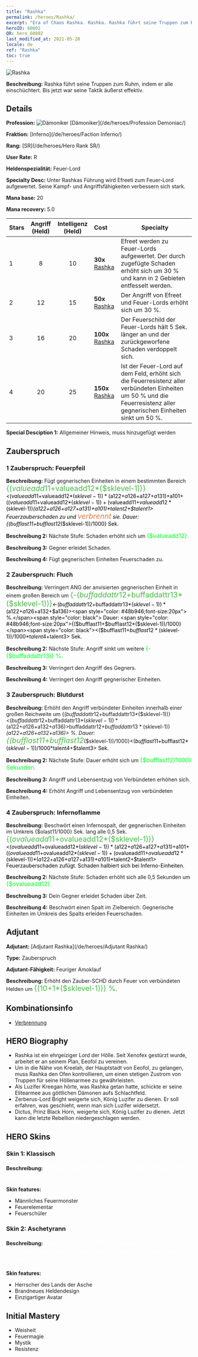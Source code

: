 ```yaml
---
title: "Rashka"
permalink: /heroes/Rashka/
excerpt: "Era of Chaos Rashka. Rashka. Rashka führt seine Truppen zum Ruhm, indem er alle einschüchtert. Bis jetzt war seine Taktik äußerst effektiv."
heroID: 60802
QR: hero_60802
last_modified_at: 2021-05-28
locale: de
ref: "Rashka"
toc: true
---
```

  ![Rashka](/images/h/h_Rashka.jpg)

 **Beschreibung:** Rashka führt seine Truppen zum Ruhm, indem er alle einschüchtert. Bis jetzt war seine Taktik äußerst effektiv.
## Details
 **Profession:** ![Dämoniker](/images/h/h_prof_9.png)  [Dämoniker](/de/heroes/Profession Demoniac/)

 **Fraktion:** [Inferno](/de/heroes/Faction Inferno/)

 **Rang:** [SR](/de/heroes/Hero Rank SR/)

 **User Rate:** R

 **Heldenspezialität:** Feuer-Lord

 **Specialty Desc:** Unter Rashkas Führung wird Efreeti zum Feuer-Lord aufgewertet. Seine Kampf- und Angriffsfähigkeiten verbessern sich stark.

 **Mana base:** 20

 **Mana recovery:** 5.0


  | Stars | Angriff (Held) | Intelligenz (Held) | Cost |     Specialty     |
  |---------|:---------------:|:---------------:|:--|--------------------|
  |    1    | 8 | 10 | **30x** [Rashka](/ItemsDE/her_384/) | Efreet werden zu Feuer-Lords aufgewertet. Der durch <Feuersturm> zugefügte Schaden erhöht sich um 30 % und kann in 2 Gebieten entfesselt werden. |
  |    2    | 12 | 15 | **50x** [Rashka](/ItemsDE/her_384/) | Der Angriff von Efreet und Feuer-Lords erhöht sich um 30 %. |
  |    3    | 16 | 20 | **100x** [Rashka](/ItemsDE/her_384/) | Der Feuerschild der Feuer-Lords hält 5 Sek. länger an und der zurückgeworfene Schaden verdoppelt sich. |
  |    4    | 20 | 25 | **150x** [Rashka](/ItemsDE/her_384/) | Ist der Feuer-Lord auf dem Feld, erhöht sich die Feuerresistenz aller verbündeten Einheiten um 50 % und die Feuerresistenz aller gegnerischen Einheiten sinkt um 50 %. |

 **Special Desciption 1:** Allgemeiner Hinweis, muss hinzugefügt werden

## Zauberspruch
### 1 Zauberspruch: Feuerpfeil
 **Beschreibung:** Fügt gegnerischen Einheiten in einem bestimmten Bereich <span style="color: #48b946;font-size:20px">{($valueadd11+$valueadd12*($sklevel-1))}</span><span style="color: black"><($valueadd11+$valueadd12*($sklevel-1))*($a122+$a126+$a127+$a131)+$a101+(($valueadd11+$valueadd12*($sklevel-1))+($valueadd11+$valueadd12*($sklevel-1))*($a122+$a126+$a127+$a131)+$a101)*$talent2+$talent1> Feuerzauberschaden zu und <span style="color: #e07c44;font-size:20px">verbrennt</span><span style="color: black"> sie. Dauer: {($bufflast11+$bufflast12*($sklevel-1))/1000} Sek.

 **Beschreibung 2:** Nächste Stufe: Schaden erhöht sich um <span style="color: #00ff22;font-size:16px">{$valueadd12}.</span><span style="color: black">

 **Beschreibung 3:** Gegner erleidet Schaden.

 **Beschreibung 4:** Fügt gegnerischen Einheiten Feuerschaden zu.

### 2 Zauberspruch: Fluch
 **Beschreibung:** Verringert ANG der anvisierten gegnerischen Einheit in einem großen Bereich um <span style="color: #48b946;font-size:20px">{-($buffaddattr12+$buffaddattr13*($sklevel-1))}</span><span style="color: black"><-($buffaddattr12+$buffaddattr13*($sklevel-1))*($a122+$a126+$a132+$a136)><span style="color: #48b946;font-size:20px"> %.</span><span style="color: black"> Dauer: <span style="color: #48b946;font-size:20px">{($bufflast11+$bufflast12*($sklevel-1))/1000}</span><span style="color: black"><($bufflast11+$bufflast12*($sklevel-1))/1000*$talent4+$talent3> Sek.

 **Beschreibung 2:** Nächste Stufe: Angriff sinkt um weitere <span style="color: #00ff22;font-size:16px">{-($buffaddattr13)} %.</span><span style="color: black">

 **Beschreibung 3:** Verringert den Angriff des Gegners.

 **Beschreibung 4:** Verringert den Angriff gegnerischer Einheiten.

### 3 Zauberspruch: Blutdurst
 **Beschreibung:** Erhöht den Angriff verbündeter Einheiten innerhalb einer großen Reichweite um {($buffaddattr12+$buffaddattr13*($sklevel-1))}<($buffaddattr12+$buffaddattr13*($sklevel-1))*($a122+$a126+$a132+$a136)> % und den Lebensentzug um {($buffaddattr22+$buffaddattr23*($sklevel-1))}<($buffaddattr12+$buffaddattr13*($sklevel-1))*($a122+$a126+$a132+$a136)> %. Dauer: <span style="color: #48b946;font-size:20px">{($bufflast11+$bufflast12*($sklevel-1))/1000}</span><span style="color: black"><($bufflast11+$bufflast12*($sklevel-1))/1000*$talent4+$talent3> Sek.

 **Beschreibung 2:** Nächste Stufe: Dauer erhöht sich um <span style="color: #00ff22;font-size:16px">{$bufflast12/1000} Sekunden.</span><span style="color: black">

 **Beschreibung 3:** Angriff und Lebensentzug von Verbündeten erhöhen sich.

 **Beschreibung 4:** Erhöht Angriff und Lebensentzug von verbündeten Einheiten.

### 4 Zauberspruch: Infernoflamme
 **Beschreibung:** Beschwört einen Infernospalt, der gegnerischen Einheiten im Umkreis {$olast11/1000} Sek. lang alle 0,5 Sek. <span style="color: #48b946;font-size:20px">{($ovalueadd11+$ovalueadd12*($sklevel-1))}</span><span style="color: black"><($ovalueadd11+$ovalueadd12*($sklevel-1))*($a122+$a126+$a127+$a131)+$a101+(($ovalueadd11+$ovalueadd12*($sklevel-1))+($ovalueadd11+$ovalueadd12*($sklevel-1))*($a122+$a126+$a127+$a131)+$a101)*$talent2+$talent1> Feuerzauberschaden zufügt. Schaden halbiert sich bei Inferno-Einheiten.

 **Beschreibung 2:** Nächste Stufe: Schaden erhöht sich alle 0,5 Sekunden um <span style="color: #00ff22;font-size:16px">{$ovalueadd12}.</span><span style="color: black">

 **Beschreibung 3:** Dein Gegner erleidet Schaden über Zeit.

 **Beschreibung 4:** Beschwört einen Spalt im Zielbereich. Gegnerische Einheiten im Umkreis des Spalts erleiden Feuerschaden.


## Adjutant

 **Adjutant:**  [Adjutant Rashka](/de/heroes/Adjutant Rashka/) 

 **Type:**  Zauberspruch 

 **Adjutant-Fähigkeit:**  Feuriger Amoklauf 

 **Beschreibung:** Erhöht den Zauber-SCHD durch Feuer von verbündeten Helden um <span style="color: #48b946;font-size:20px">{(10+1*($sklevel-1))} %</span><span style="color: black">.

## Kombinationsinfo

* [Verbrennung](/de/combination/Verbrennung/) 

## HERO Biography
   - Rashka ist ein ehrgeiziger Lord der Hölle. Seit Xenofex gestürzt wurde, arbeitet er an seinem Plan, Eeofol zu vereinen.
   - Um in die Nähe von Kreelah, der Hauptstadt von Eeofol, zu gelangen, muss Rashka den Ofen kontrollieren, um einen stetigen Zustrom von Truppen für seine Höllenarmee zu gewährleisten.
   - Als Luzifer Kreegan hörte, was Rashka getan hatte, schickte er seine Elitearmee aus göttlichen Dämonen aufs Schlachtfeld.
   - Zerberus-Lord Bright weigerte sich, König Luzifer zu dienen. Er soll erfahren, was geschieht, wenn man sich Luzifer widersetzt.
   - Dictus, Prinz Black Horn, weigerte sich, König Luzifer zu dienen. Jetzt kann die letzte Rebellion niedergeschlagen werden.

## HERO Skins
### Skin 1: **Klassisch**

 **Beschreibung:** <span style="color: #ffffff;font-size:20px">Diese Flammen haben mir den Weg zum Sieg geebnet.</span>

 **Skin features:** 

   - Männliches Feuermonster
   - Feuerelementar
   - Feuerschüler

### Skin 2: **Aschetyrann**

 **Beschreibung:** <span style="color: #ffffff;font-size:20px">Rashka herrschte mit eiserner Faust über das Land der Asche, der neue Name Erathias nach seinem Untergang.</span>

 **Skin features:** 

   - Herrscher des Lands der Asche
   - Brandneues Heldendesign
   - Einzigartiger Avatar


## Initial Mastery
   - Weisheit
   - Feuermagie
   - Mystik
   - Resistenz
